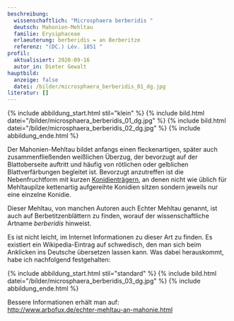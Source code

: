 ```yaml
---
beschreibung:
  wissenschaftlich: "Microsphaera berberidis "
  deutsch: Mahonien-Mehltau
  familie: Erysiphaceae
  erlaeuterung: berberidis = an Berberitze
  referenz: "(DC.) Lév. 1851 "
profil:
  aktualisiert: 2020-09-16
  autor_in: Dieter Gewalt
hauptbild:
  anzeige: false
  datei: /bilder/microsphaera_berberidis_01_dg.jpg
literatur: []
---
```

{% include abbildung_start.html stil="klein" %}
{% include bild.html datei="/bilder/microsphaera_berberidis_01_dg.jpg" %}
{% include bild.html datei="/bilder/microsphaera_berberidis_02_dg.jpg" %}
{% include abbildung_ende.html %}

Der Mahonien-Mehltau bildet anfangs einen fleckenartigen, später auch zusammenfließenden weißlichen Überzug, der bevorzugt auf der Blattoberseite auftritt und häufig von rötlichen oder gelblichen Blattverfärbungen begleitet ist. Bevorzugt anzutreffen ist die Nebenfruchtform mit kurzen [Konidienträgern](Konidien "Glossar"), an denen nicht wie üblich für Mehltaupilze kettenartig aufgereihte Konidien sitzen sondern jeweils nur eine einzelne Konidie.

Dieser Mehltau, von manchen Autoren auch Echter Mehltau genannt, ist auch auf Berbetitzenblättern zu finden, worauf der wissenschaftliche Artname *berberidis* hinweist.

Es ist nicht leicht, im Internet Informationen zu dieser Art zu finden. Es existiert ein Wikipedia-Eintrag auf schwedisch, den man sich beim Anklicken ins Deutsche übersetzen lassen kann. Was dabei herauskommt, habe ich nachfolgend festgehalten:

{% include abbildung_start.html stil="standard" %}
{% include bild.html datei="/bilder/microsphaera_berberidis_03_dg.jpg" %}
{% include abbildung_ende.html %}

Bessere Informationen erhält man auf:  
<http://www.arbofux.de/echter-mehltau-an-mahonie.html>